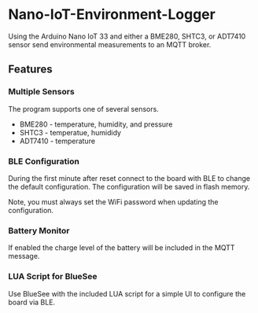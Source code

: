# Nano-IoT-Environment-Logger

Using the Arduino Nano IoT 33 and either a BME280, SHTC3, or ADT7410 sensor send environmental
measurements to an MQTT broker.

## Features

### Multiple Sensors

The program supports one of several sensors.

- BME280 - temperature, humidity, and pressure
- SHTC3 - temperatue, humididy
- ADT7410 - temperature

### BLE Configuration

During the first minute after reset connect to the board with BLE to change the default configuration.
The configuration will be saved in flash memory.

Note, you must always set the WiFi password when updating the configuration.

### Battery Monitor

If enabled the charge level of the battery will be included in the MQTT message.

### LUA Script for BlueSee

Use BlueSee with the included LUA script for a simple UI to configure the board via BLE.

